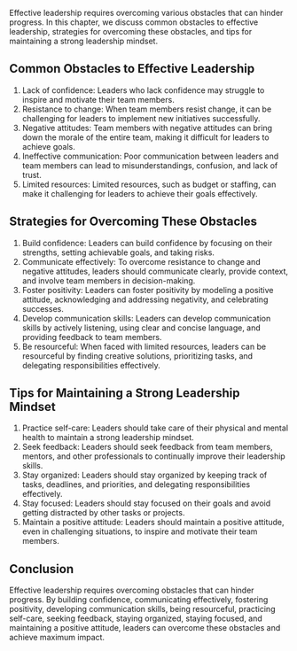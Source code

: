 
Effective leadership requires overcoming various obstacles that can hinder progress. In this chapter, we discuss common obstacles to effective leadership, strategies for overcoming these obstacles, and tips for maintaining a strong leadership mindset.

Common Obstacles to Effective Leadership
----------------------------------------

1. Lack of confidence: Leaders who lack confidence may struggle to inspire and motivate their team members.
2. Resistance to change: When team members resist change, it can be challenging for leaders to implement new initiatives successfully.
3. Negative attitudes: Team members with negative attitudes can bring down the morale of the entire team, making it difficult for leaders to achieve goals.
4. Ineffective communication: Poor communication between leaders and team members can lead to misunderstandings, confusion, and lack of trust.
5. Limited resources: Limited resources, such as budget or staffing, can make it challenging for leaders to achieve their goals effectively.

Strategies for Overcoming These Obstacles
-----------------------------------------

1. Build confidence: Leaders can build confidence by focusing on their strengths, setting achievable goals, and taking risks.
2. Communicate effectively: To overcome resistance to change and negative attitudes, leaders should communicate clearly, provide context, and involve team members in decision-making.
3. Foster positivity: Leaders can foster positivity by modeling a positive attitude, acknowledging and addressing negativity, and celebrating successes.
4. Develop communication skills: Leaders can develop communication skills by actively listening, using clear and concise language, and providing feedback to team members.
5. Be resourceful: When faced with limited resources, leaders can be resourceful by finding creative solutions, prioritizing tasks, and delegating responsibilities effectively.

Tips for Maintaining a Strong Leadership Mindset
------------------------------------------------

1. Practice self-care: Leaders should take care of their physical and mental health to maintain a strong leadership mindset.
2. Seek feedback: Leaders should seek feedback from team members, mentors, and other professionals to continually improve their leadership skills.
3. Stay organized: Leaders should stay organized by keeping track of tasks, deadlines, and priorities, and delegating responsibilities effectively.
4. Stay focused: Leaders should stay focused on their goals and avoid getting distracted by other tasks or projects.
5. Maintain a positive attitude: Leaders should maintain a positive attitude, even in challenging situations, to inspire and motivate their team members.

Conclusion
----------

Effective leadership requires overcoming obstacles that can hinder progress. By building confidence, communicating effectively, fostering positivity, developing communication skills, being resourceful, practicing self-care, seeking feedback, staying organized, staying focused, and maintaining a positive attitude, leaders can overcome these obstacles and achieve maximum impact.

